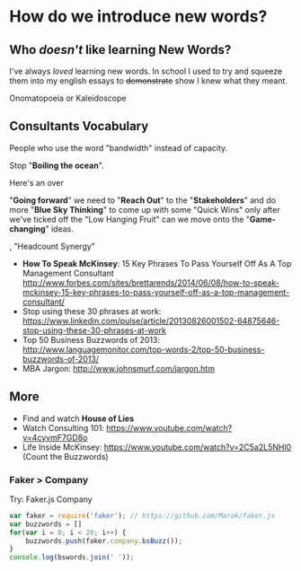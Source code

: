 # How do we introduce new words?

## Who *doesn't* like learning New Words?

I've always *loved* learning new words.
In school I used to try and squeeze them into
my english essays to ~~demonstrate~~ show I
knew what they meant.


Onomatopoeia or Kaleidoscope

## Consultants Vocabulary

People who use the word "bandwidth" instead of capacity.

Stop "**Boiling the ocean**".

Here's an over

"**Going forward**" we need to
"**Reach Out**" to the
"**Stakeholders**" and do more
"**Blue Sky Thinking**" to come up with some
"Quick Wins" only after we've ticked off the
"Low Hanging Fruit" can we move onto the
"**Game-changing**" ideas.

 , "Headcount Synergy"


- **How To Speak McKinsey**: 15 Key Phrases To Pass
Yourself Off As A Top Management Consultant
http://www.forbes.com/sites/brettarends/2014/06/08/how-to-speak-mckinsey-15-key-phrases-to-pass-yourself-off-as-a-top-management-consultant/
- Stop using these 30 phrases at work:
https://www.linkedin.com/pulse/article/20130826001502-64875646-stop-using-these-30-phrases-at-work
- Top 50 Business Buzzwords of 2013:
http://www.languagemonitor.com/top-words-2/top-50-business-buzzwords-of-2013/
- MBA Jargon: http://www.johnsmurf.com/jargon.htm


## More

- Find and watch **House of Lies**
- Watch Consulting 101: https://www.youtube.com/watch?v=4cyvmF7GD8o
- Life Inside McKinsey: https://www.youtube.com/watch?v=2C5a2L5NHl0
(Count the Buzzwords)

### Faker > Company

Try: Faker.js Company
```js
var faker = require('faker'); // https://github.com/Marak/faker.js
var buzzwords = []
for(var i = 0; i < 20; i++) {
	buzzwords.push(faker.company.bsBuzz());
}
console.log(bswords.join(' '));
```
